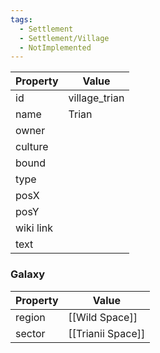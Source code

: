 ```yaml
---
tags:
  - Settlement
  - Settlement/Village
  - NotImplemented
---
```


| Property  | Value         |
| --------- | ------------- |
| id        | village_trian |
| name      | Trian         |
| owner     |               |
| culture   |               |
| bound     |               |
| type      |               |
| posX      |               |
| posY      |               |
| wiki link |               |
| text      |               |

### Galaxy
| Property | Value             |
| -------- | ----------------- |
| region   | [[Wild Space]]    |
| sector   | [[Trianii Space]] |
